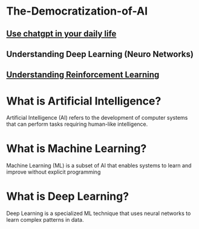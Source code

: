 # The-Democratization-of-AI

## [Use chatgpt in your daily life](https://github.com/623637719/The-Democratization-of-AI/tree/main/1.Use%20chatgpt%20in%20your%20daily%20life)

## Understanding Deep Learning (Neuro Networks)
  
## [Understanding Reinforcement Learning](https://github.com/623637719/The-Democratization-of-AI/tree/main/3.Reinforcement%20learning)


# What is Artificial Intelligence?
Artificial Intelligence (AI) refers to the development of computer systems that can perform tasks requiring human-like intelligence.
# What is Machine Learning?
Machine Learning (ML) is a subset of AI that enables systems to learn and improve without explicit programming
# What is Deep Learning?
Deep Learning is a specialized ML technique that uses neural networks to learn complex patterns in data.

  
